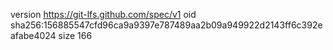 version https://git-lfs.github.com/spec/v1
oid sha256:156885547cfd96ca9a9397e787489aa2b09a949922d2143ff6c392eafabe4024
size 166
